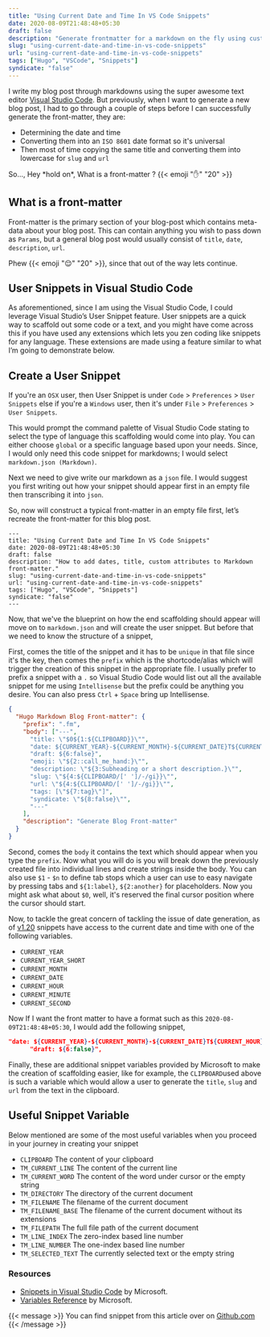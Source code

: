 ```yaml
---
title: "Using Current Date and Time In VS Code Snippets"
date: 2020-08-09T21:48:48+05:30
draft: false
description: "Generate frontmatter for a markdown on the fly using custom snippets."
slug: "using-current-date-and-time-in-vs-code-snippets"
url: "using-current-date-and-time-in-vs-code-snippets"
tags: ["Hugo", "VSCode", "Snippets"]
syndicate: "false"
---
```


I write my blog post through markdowns using the super awesome text editor [Visual Studio Code](https://code.visualstudio.com/). But previously, when I want to generate a new blog post, I had to go through a couple of steps before I can successfully generate the front-matter, they are:

* Determining the date and time
* Converting them into an `ISO 8601` date format so it's universal
* Then most of time copying the same title and converting them into lowercase for `slug` and `url`

So..., Hey \*hold on\*, What is a front-matter ? {{< emoji ":hand:" "20" >}}

## What is a front-matter

Front-matter is the primary section of your blog-post which contains meta-data about your blog post. This can contain anything you wish to pass down as `Params`, but a general blog post would usually consist of  `title`, `date`, `description`, `url`.

Phew {{< emoji ":relieved:" "20" >}}, since that out of the way lets continue.

## User Snippets in Visual Studio Code

As aforementioned, since I am using the Visual Studio Code, I could leverage Visual Studio’s User Snippet feature. User snippets are a quick way to scaffold out some code or a text, and you might have come across this if you have used any extensions which lets you zen coding like snippets for any language. These extensions are made using a feature similar to what I’m going to demonstrate below.

## Create a User Snippet

If you're an `OSX` user, then User Snippet is under `Code` > `Preferences` > `User Snippets` else if you're a `Windows` user, then it's under `File` > `Preferences` > `User Snippets`.

This would prompt the command palette of Visual Studio Code stating to select the type of language this scaffolding would come into play. You can either choose `global` or a specific language based upon your needs. Since, I would only need this code snippet for markdowns; I would select `markdown.json (Markdown)`.

Next we need to give write our markdown as a `json` file. I would suggest you first writing out how your snippet should appear first in an empty file then transcribing it into `json`.

So, now will construct a typical front-matter in an empty file first, let’s recreate the front-matter for this blog post.

```
---
title: "Using Current Date and Time In VS Code Snippets"
date: 2020-08-09T21:48:48+05:30
draft: false
description: "How to add dates, title, custom attributes to Markdown front-matter."
slug: "using-current-date-and-time-in-vs-code-snippets"
url: "using-current-date-and-time-in-vs-code-snippets"
tags: ["Hugo", "VSCode", "Snippets"]
syndicate: "false"
---
```

Now, that we've the blueprint on how the end scaffolding should appear will move on to `markdown.json` and will create the user snippet. But before that we need to know the structure of a snippet,

First, comes the title of the snippet and it has to be `unique` in that file since it's the key, then comes the `prefix` which is the shortcode/alias which will trigger the creation of this snippet in the appropriate file. I usually prefer to prefix a snippet with a `.` so Visual Studio Code would list out all the available snippet for me using `Intellisense` but the prefix could be anything you desire. You can also press `Ctrl` + `Space` bring up Intellisense.

```json
{
  "Hugo Markdown Blog Front-matter": {
    "prefix": ".fm",
    "body": ["---",
      "title: \"$0${1:${CLIPBOARD}}\"",
      "date: ${CURRENT_YEAR}-${CURRENT_MONTH}-${CURRENT_DATE}T${CURRENT_HOUR}:${CURRENT_MINUTE}:${CURRENT_SECOND}+05:30",
      "draft: ${6:false}",
      "emoji: \"${2::call_me_hand:}\"",
      "description: \"${3:Subheading or a short description.}\"",
      "slug: \"${4:${CLIPBOARD/[' ']/-/gi}}\"",
      "url: \"${4:${CLIPBOARD/[' ']/-/gi}}\"",
      "tags: [\"${7:tag}\"]",
      "syndicate: \"${8:false}\"",
      "---"
    ],
    "description": "Generate Blog Front-matter"
  }
}
```

Second, comes the `body` it contains the text which should appear when you type the `prefix`. Now what you will do is you will break down the previously created file into individual lines and create strings inside the body. You can also use `$1` - `$n` to define tab stops which a user can use to easy navigate by pressing tabs and `${1:label}`, `${2:another}` for placeholders. Now you might ask what about `$0`, well, it's reserved the final cursor position where the cursor should start.

Now, to tackle the great concern of tackling the issue of date generation, as of [v1.20](https://code.visualstudio.com/updates/v1_20#_more-snippet-variables) snippets have access to the current date and time with one of the following variables.

- `CURRENT_YEAR`
- `CURRENT_YEAR_SHORT`
- `CURRENT_MONTH`
- `CURRENT_DATE`
- `CURRENT_HOUR`
- `CURRENT_MINUTE`
- `CURRENT_SECOND`

Now If I want the front matter to have a format such as this `2020-08-09T21:48:48+05:30`, I would add the following snippet,

```json
"date: ${CURRENT_YEAR}-${CURRENT_MONTH}-${CURRENT_DATE}T${CURRENT_HOUR}:${CURRENT_MINUTE}:${CURRENT_SECOND}+05:30",
      "draft: ${6:false}",
```

Finally, these are additional snippet variables provided by Microsoft to make the creation of scaffolding easier, like for example, the `CLIPBOARD`used above is such a variable which would allow a user to generate the `title`, `slug` and `url` from the text in the clipboard.

## Useful Snippet Variable

Below mentioned are some of the most useful variables when you proceed in your journey in creating your snippet

- `CLIPBOARD` The content of your clipboard
- `TM_CURRENT_LINE` The content of the current line
- `TM_CURRENT_WORD` The content of the word under cursor or the empty string
- `TM_DIRECTORY` The directory of the current document
- `TM_FILENAME` The filename of the current document
- `TM_FILENAME_BASE` The filename of the current document without its extensions
- `TM_FILEPATH` The full file path of the current document
- `TM_LINE_INDEX` The zero-index based line number
- `TM_LINE_NUMBER` The one-index based line number
- `TM_SELECTED_TEXT` The currently selected text or the empty string

### Resources

- [Snippets in Visual Studio Code](https://code.visualstudio.com/docs/editor/userdefinedsnippets) by Microsoft.
- [Variables Reference](https://code.visualstudio.com/docs/editor/variables-reference) by Microsoft.

{{< message >}}
You can find snippet from this article over on <a href="https://gist.github.com/murshidazher/652f40516f30bdd2b57613f40e4a1f46">Github.com</a>
{{< /message >}}
